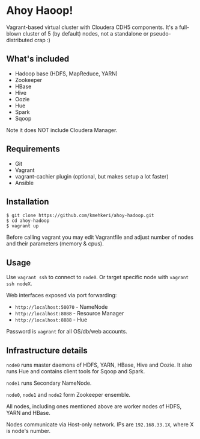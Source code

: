 # Ahoy Haoop!

Vagrant-based virtual cluster with Cloudera CDH5 components. It's a full-blown cluster of 5 (by default) nodes, not a standalone or pseudo-distributed crap :)

## What's included

- Hadoop base (HDFS, MapReduce, YARN)
- Zookeeper
- HBase
- Hive
- Oozie
- Hue
- Spark
- Sqoop

Note it does NOT include Cloudera Manager.

## Requirements

- Git
- Vagrant
- vagrant-cachier plugin (optional, but makes setup a lot faster)
- Ansible

## Installation

    $ git clone https://github.com/kmehkeri/ahoy-hadoop.git
    $ cd ahoy-hadoop
    $ vagrant up
			    
Before calling vagrant you may edit Vagrantfile and adjust number of nodes and their parameters (memory & cpus).

## Usage

Use `vagrant ssh` to connect to `node0`. Or target specific node with `vagrant ssh nodeX`.

Web interfaces exposed via port forwarding:
- `http://localhost:50070` - NameNode
- `http://localhost:8088` - Resource Manager
- `http://localhost:8888` - Hue

Password is `vagrant` for all OS/db/web accounts.

## Infrastructure details

`node0` runs master daemons of HDFS, YARN, HBase, Hive and Oozie. It also runs Hue and contains client tools for Sqoop and Spark.

`node1` runs Secondary NameNode.

`node0`, `node1` and `node2` form Zookeeper ensemble.

All nodes, including ones mentioned above are worker nodes of HDFS, YARN and HBase.

Nodes communicate via Host-only network. IPs are `192.168.33.1X`, where X is node's number.
